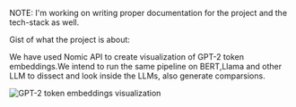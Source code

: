 NOTE: I'm working on writing proper documentation for the project and the tech-stack as well.

Gist of what the project is about:

We have used Nomic API to create visualization of GPT-2 token embeddings.We intend to run the same pipeline on BERT,Llama and other LLM to dissect and look inside the LLMs, also generate comparsions.

![GPT-2 token embeddings visualization](https://github.com/yashwanth-alapati/Visualize-GPT-2-token-embeddings/assets/145064639/a0528de0-e3b3-44d2-b3e8-0d8be05e9c01)
